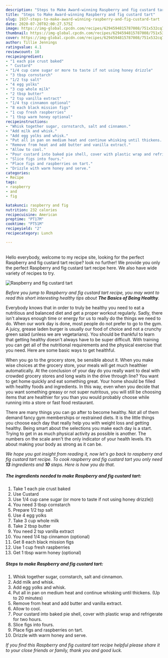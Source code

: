 ```yaml
---
description: "Steps to Make Award-winning Raspberry and fig custard tart"
title: "Steps to Make Award-winning Raspberry and fig custard tart"
slug: 1937-steps-to-make-award-winning-raspberry-and-fig-custard-tart
date: 2020-07-20T02:00:27.575Z
image: https://img-global.cpcdn.com/recipes/6294594815787008/751x532cq70/raspberry-and-fig-custard-tart-recipe-main-photo.jpg
thumbnail: https://img-global.cpcdn.com/recipes/6294594815787008/751x532cq70/raspberry-and-fig-custard-tart-recipe-main-photo.jpg
cover: https://img-global.cpcdn.com/recipes/6294594815787008/751x532cq70/raspberry-and-fig-custard-tart-recipe-main-photo.jpg
author: Tillie Jennings
ratingvalue: 4.1
reviewcount: 10
recipeingredient:
- "1 each pie crust baked"
- " Custard"
- "1/4 cup cane sugar or more to taste if not using honey drizzle"
- "3 tbsp cornstarch"
- "1/2 tsp salt"
- "4 egg yolks"
- "3 cup whole milk"
- "2 tbsp butter"
- "2 tsp vanilla extract"
- "1/4 tsp cinnamon optional"
- "8 each black mission figs"
- "1 cup fresh raspberries"
- "1 tbsp warm honey optional"
recipeinstructions:
- "Whisk together sugar, cornstarch, salt and cinnamon."
- "Add milk and whisk."
- "Add egg yolks and whisk."
- "Put all in pan on medium heat and continue whisking until thickens. (Up to 20 minutes)"
- "Remove from heat and add butter and vanilla extract."
- "Allow to cool."
- "Pour custard into baked pie shell, cover with plastic wrap and refrigerate for two hours."
- "Slice figs into fours."
- "Place figs and raspberries on tart."
- "Drizzle with warm honey and serve."
categories:
- Recipe
tags:
- raspberry
- and
- fig

katakunci: raspberry and fig 
nutrition: 232 calories
recipecuisine: American
preptime: "PT17M"
cooktime: "PT51M"
recipeyield: "2"
recipecategory: Lunch

---
```

<br>
Hello everybody, welcome to my recipe site, looking for the perfect Raspberry and fig custard tart recipe? look no further! We provide you only the perfect Raspberry and fig custard tart recipe here. We also have wide variety of recipes to try.
<br>


![Raspberry and fig custard tart](https://img-global.cpcdn.com/recipes/6294594815787008/751x532cq70/raspberry-and-fig-custard-tart-recipe-main-photo.jpg)

<i>Before you jump to Raspberry and fig custard tart recipe, you may want to read this short interesting healthy tips about <strong>The Basics of Being Healthy</strong>.</i>

Everybody knows that in order to truly be healthy you need to eat a nutritious and balanced diet and get a proper workout regularly. Sadly, there isn't always enough time or energy for us to really do the things we need to do. When our work day is done, most people do not prefer to go to the gym. A juicy, grease laden burger is usually our food of choice and not a crunchy green salad (unless we are vegetarians). You should be thankful to learn that getting healthy doesn't always have to be super difficult. With training you can get all of the nutritional requirements and the physical exercise that you need. Here are some basic ways to get healthful.

When you go to the grocery store, be sensible about it. When you make wise choices at the grocery store, your meals will get much healthier automatically. At the conclusion of your day do you really want to deal with crowded grocery stores and long waits in the drive through line? You want to get home quickly and eat something great. Your home should be filled with healthy foods and ingredients. In this way, even when you decide that you want something greasy or not super nutritous, you will still be choosing items that are healthier for you than you would probably choose while running into a store or fast food restaurant.

There are many things you can go after to become healthy. Not all of them demand fancy gym memberships or restrained diets. It is the little things you choose each day that really help you with weight loss and getting healthy. Being smart about the selections you make each day is a start. Trying to get in as much physical activity as possible is another. The numbers on the scale aren't the only indicator of your health levels. It’s about making your body as strong as it can be. 


<i>We hope you got insight from reading it, now let's go back to raspberry and fig custard tart recipe. To cook raspberry and fig custard tart you only need <strong>13</strong> ingredients and <strong>10</strong> steps. Here is how you do that.
</i>

##### The ingredients needed to make Raspberry and fig custard tart:

1. Take 1 each pie crust baked
1. Use  Custard
1. Use 1/4 cup cane sugar (or more to taste if not using honey drizzle))
1. You need 3 tbsp cornstarch
1. Prepare 1/2 tsp salt
1. Use 4 egg yolks
1. Take 3 cup whole milk
1. Take 2 tbsp butter
1. You need 2 tsp vanilla extract
1. You need 1/4 tsp cinnamon (optional)
1. Get 8 each black mission figs
1. Use 1 cup fresh raspberries
1. Get 1 tbsp warm honey (optional)


##### Steps to make Raspberry and fig custard tart:

1. Whisk together sugar, cornstarch, salt and cinnamon.
1. Add milk and whisk.
1. Add egg yolks and whisk.
1. Put all in pan on medium heat and continue whisking until thickens. (Up to 20 minutes)
1. Remove from heat and add butter and vanilla extract.
1. Allow to cool.
1. Pour custard into baked pie shell, cover with plastic wrap and refrigerate for two hours.
1. Slice figs into fours.
1. Place figs and raspberries on tart.
1. Drizzle with warm honey and serve.


<i>If you find this Raspberry and fig custard tart recipe helpful please share it to your close friends or family, thank you and good luck.</i>
